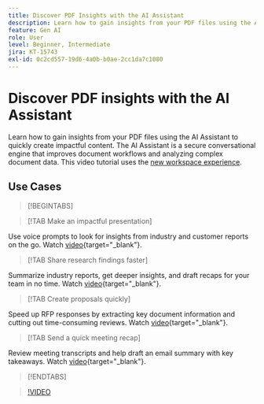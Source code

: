 ```yaml
---
title: Discover PDF Insights with the AI Assistant
description: Learn how to gain insights from your PDF files using the AI Assistant
feature: Gen AI
role: User
level: Beginner, Intermediate
jira: KT-15743
exl-id: 0c2cd557-19d6-4a0b-b0ae-2cc1da7c1080
---
```

# Discover PDF insights with the AI Assistant

Learn how to gain insights from your PDF files using the AI Assistant to quickly create impactful content. The AI Assistant is a secure conversational engine that improves document workflows and analyzing complex document data. This video tutorial uses the [new workspace experience](new-workspace.md).

## Use Cases

>[!BEGINTABS]

>[!TAB Make an impactful presentation]

Use voice prompts to look for insights from industry and customer reports on the go. Watch [video](https://video.tv.adobe.com/v/3428811?quality=12&learn=on&hidetitle=true){target="_blank"}.

>[!TAB Share research findings faster]

Summarize industry reports, get deeper insights, and draft recaps for your team in no time. Watch [video](https://video.tv.adobe.com/v/3427286?quality=12&learn=on&hidetitle=true){target="_blank"}.

>[!TAB Create proposals quickly]

Speed up RFP responses by extracting key document information and cutting out time-consuming reviews. Watch [video](https://video.tv.adobe.com/v/3428639?quality=12&learn=on&hidetitle=true){target="_blank"}.

>[!TAB Send a quick meeting recap]

Review meeting transcripts and help draft an email summary with key takeaways. Watch [video](https://video.tv.adobe.com/v/3427292?quality=12&learn=on&hidetitle=true){target="_blank"}.

>[!ENDTABS]

>[!VIDEO](https://video.tv.adobe.com/v/3430512?enablevpops&quality=12&learn=on&hidetitle=true)
